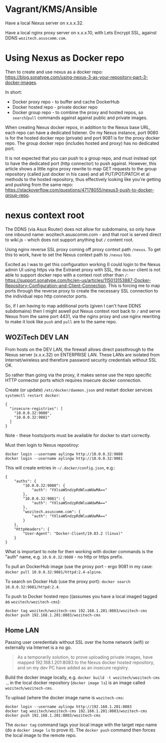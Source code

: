 <!-- TITLE: Nexus -->
<!-- SUBTITLE: Nexus Build Notes -->

# Vagrant/KMS/Ansible
Have a local Nexus server on x.x.x.32.

Have a local nginx proxy server on x.x.x.10, with Lets Encrypt SSL, against DDNS `wozitech.asuscomm.com`.

# Using Nexus as Docker repo
Then to create and use nexus as a docker repo: https://blog.sonatype.com/using-nexus-3-as-your-repository-part-3-docker-images.

In short:
* Docker proxy repo - to buffer and cache DockerHub
* Docker hosted repo - private docker repo
* Docker group repo - to combine the proxy and hosted repos, so `search`/`pull` commands against against public and private images.

When creating Nexus docker repos, in addition to the Nexus base URL, each repo can have a dedicated listener. On my Nexus instance, port 9080 is for the hosted docker repo (private) and port 9081 is for the proxy docker repo. The group docker repo (includes hosted and proxy) has no dedicated port.

It is not expected that you can push to a group repo, and must instead opt to have the dedicated port (http connector) to push against. However,  this article shows a little nginx proxy rewrite to map GET requests to the group repository (called just docker in his case) and all PUT/POT/PATCH et al methods to the hosted repository, thus effectively looking like you're getting and pushing from the same repo: https://stackoverflow.com/questions/47178055/nexus3-push-to-docker-group-repo.

# nexus context root
The DDNS (via Asus Router) does not allow for subdomains, so only have one inbound name: wozitech.asuscomm.com - and that root is served direct to wiki.js - which does not support anything but `/` content root.

Using nginx reverse SSL proxy coming off proxy context path `/nexus`. To get this to work, have to set the Nexus context path to `/nexus` too.

Excited as I was to get this configuration working (I could login to the Nexus admin UI using https via the Extranet proxy with SSL, the `docker` client is not able to support docker repo with a context root other than `/`: https://support.sonatype.com/hc/en-us/articles/115013153887-Docker-Repository-Configuration-and-Client-Connection. This is forcing me to map ports through the reverse proxy to create the necessary SSL connection to the individual repo http connector ports.

So, if I am having to map additional ports (given I can't have DDNS subdomains) then I might aswell put Nexus context root back to `/` and serve Nexus from the same port 4431, via the nginx proxy and use nginx rewriting to make it look like `push` and `pull` are to the same repo.



## WOZiTech DEV LAN
From hosts on the DEV LAN, the firewall allows direct passthrough to the Nexus server (x.x.x.32)  on ENTERPRISE LAN. These LANs are isolated from Internet/wireless and therefore password security credentials without SSL OK.

So rather than going via the proxy, it makes sense use the repo specific HTTP connector ports which requires insecure docker connection.

Create (or update) `/etc/docker/daemon.json` and restart docker services `systemctl restart docker`:
```
{
  "insecure-registries": [
    "10.0.0.32:9080",
    "10.0.0.32:9081"
  ]
}
```

Note - these hosts/ports must be available for docker to start correctly.

Must then login to Nexus repostiroy:
```
docker login --username aylingw http://10.0.0.32:9080
docker login --username aylingw http://10.0.0.32:9081
```

This will create entries in `~/.docker/config.json`, e.g.:
```
{
	"auths": {
		"10.0.0.32:9080": {
			"auth": "YXlsaW5ndzpRdWluaWUwMA=="
		},
		"10.0.0.32:9081": {
			"auth": "YXlsaW5ndzpRdWluaWUwMA=="
		},
		"wozitech.asuscomm.com": {
			"auth": "YXlsaW5ndzpRdWluaWUwMA=="
		}
	},
	"HttpHeaders": {
		"User-Agent": "Docker-Client/19.03.2 (linux)"
	}
}
```

What is important to note for then working with docker commands is the "auth" name, e.g. `10.0.0.32:9080`  - no http or https prefix.

To pull an DockerHub image (use the proxy port - ergo 9081 in my case: `docker pull 10.0.0.32:9081/httpd:2.4-alpine`.

To search on Docker Hub (use the proxy port): `docker search 10.0.0.32:9081/httpd:2.4`.

To push to Docker hosted repo ((assumes you have a local imaged tagged as `wozitech/wozitech-cms`):
```
docker tag wozitech/wozitech-cms 192.168.1.201:8083/wozitech-cms
docker push 192.168.1.201:8083/wozitech-cms
```

## Home LAN 
Passing user ceredentials without SSL over the home network (wifi) or externally via Internet is a no go.

> As a temporarily solution, to prove uploading private images, have mapped 192.168.1.201:8083 to the Nexus docker hosted repository, and on my dev PC have added as an insecure registry.

Build the docker image locally, e.g. `docker build -t wozitech/wozitech-cms .`, in the local docker repository (`docker image ls`) is an image called `wozitech/wozitech-cms`.

To upload (where the docker image name is `wozitech-cms`:
```
docker login --username aylingw http://192.168.1.201:8083
docker tag wozitech/wozitech-cms 192.168.1.201:8083/wozitech-cms
docker push 192.168.1.201:8083/wozitech-cms
```

The `docker tag` command tags your local image with the target repo name (do a `docker image ls` to prove it). The `docker push`  command then forces the local image to the remote repo.